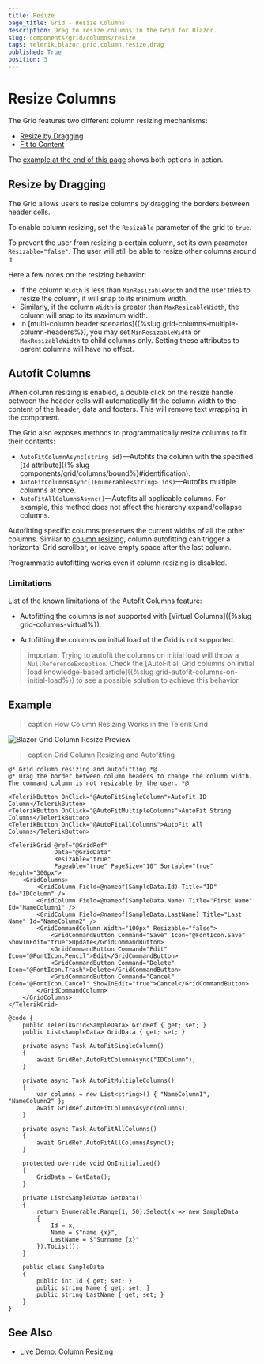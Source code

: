 ```yaml
---
title: Resize
page_title: Grid - Resize Columns
description: Drag to resize columns in the Grid for Blazor.
slug: components/grid/columns/resize
tags: telerik,blazor,grid,column,resize,drag
published: True
position: 3
---
```


# Resize Columns

The Grid features two different column resizing mechanisms:

* [Resize by Dragging](#resize-by-dragging)
* [Fit to Content](#autofit-columns)

The [example at the end of this page](#example) shows both options in action.

## Resize by Dragging

The Grid allows users to resize columns by dragging the borders between header cells.

To enable column resizing, set the `Resizable` parameter of the grid to `true`.

To prevent the user from resizing a certain column, set its own parameter `Resizable="false"`. The user will still be able to resize other columns around it.

Here a few notes on the resizing behavior:

* If the column `Width` is less than `MinResizableWidth` and the user tries to resize the column, it will snap to its minimum width.
* Similarly, if the column `Width` is greater than `MaxResizableWidth`, the column will snap to its maximum width.
* In [multi-column header scenarios]({%slug grid-columns-multiple-column-headers%}), you may set `MinResizableWidth` or `MaxResizableWidth` to child columns only. Setting these attributes to parent columns will have no effect.

## Autofit Columns

When column resizing is enabled, a double click on the resize handle between the header cells will automatically fit the column width to the content of the header, data and footers. This will remove text wrapping in the component.

The Grid also exposes methods to programmatically resize columns to fit their contents:

* `AutoFitColumnAsync(string id)`—Autofits the column with the specified [`Id` attribute]({% slug components/grid/columns/bound%}#identification).
* `AutoFitColumnsAsync(IEnumerable<string> ids)`—Autofits multiple columns at once.
* `AutoFitAllColumnsAsync()`—Autofits all applicable columns. For example, this method does not affect the hierarchy expand/collapse columns.

Autofitting specific columns preserves the current widths of all the other columns. Similar to [column resizing](#resize-by-dragging), column autofitting can trigger a horizontal Grid scrollbar, or leave empty space after the last column.

Programmatic autofitting works even if column resizing is disabled.


### Limitations

List of the known limitations of the Autofit Columns feature:

* Autofitting the columns is not supported with [Virtual Columns]({%slug grid-columns-virtual%}).

* Autofitting the columns on initial load of the Grid is not supported.

>important Trying to autofit the columns on initial load will throw a `NullReferenceException`. Check the [AutoFit all Grid columns on initial load knowledge-based article]({%slug grid-autofit-columns-on-initial-load%}) to see a possible solution to achieve this behavior. 


## Example

>caption How Column Resizing Works in the Telerik Grid

![Blazor Grid Column Resize Preview](images/column-resize-preview.gif)

>caption Grid Column Resizing and Autofitting

````CSHTML
@* Grid column resizing and autofitting *@
@* Drag the border between column headers to change the column width. The command column is not resizable by the user. *@

<TelerikButton OnClick="@AutoFitSingleColumn">AutoFit ID Column</TelerikButton>
<TelerikButton OnClick="@AutoFitMultipleColumns">AutoFit String Columns</TelerikButton>
<TelerikButton OnClick="@AutoFitAllColumns">AutoFit All Columns</TelerikButton>

<TelerikGrid @ref="@GridRef"
             Data="@GridData"
             Resizable="true"
             Pageable="true" PageSize="10" Sortable="true" Height="300px">
    <GridColumns>
        <GridColumn Field=@nameof(SampleData.Id) Title="ID" Id="IDColumn" />
        <GridColumn Field=@nameof(SampleData.Name) Title="First Name" Id="NameColumn1" />
        <GridColumn Field=@nameof(SampleData.LastName) Title="Last Name" Id="NameColumn2" />
        <GridCommandColumn Width="100px" Resizable="false">
            <GridCommandButton Command="Save" Icon="@FontIcon.Save" ShowInEdit="true">Update</GridCommandButton>
            <GridCommandButton Command="Edit" Icon="@FontIcon.Pencil">Edit</GridCommandButton>
            <GridCommandButton Command="Delete" Icon="@FontIcon.Trash">Delete</GridCommandButton>
            <GridCommandButton Command="Cancel" Icon="@FontIcon.Cancel" ShowInEdit="true">Cancel</GridCommandButton>
        </GridCommandColumn>
    </GridColumns>
</TelerikGrid>

@code {
    public TelerikGrid<SampleData> GridRef { get; set; }
    public List<SampleData> GridData { get; set; }

    private async Task AutoFitSingleColumn()
    {
        await GridRef.AutoFitColumnAsync("IDColumn");
    }

    private async Task AutoFitMultipleColumns()
    {
        var columns = new List<string>() { "NameColumn1", "NameColumn2" };
        await GridRef.AutoFitColumnsAsync(columns);
    }

    private async Task AutoFitAllColumns()
    {
        await GridRef.AutoFitAllColumnsAsync();
    }

    protected override void OnInitialized()
    {
        GridData = GetData();
    }

    private List<SampleData> GetData()
    {
        return Enumerable.Range(1, 50).Select(x => new SampleData
        {
            Id = x,
            Name = $"name {x}",
            LastName = $"Surname {x}"
        }).ToList();
    }

    public class SampleData
    {
        public int Id { get; set; }
        public string Name { get; set; }
        public string LastName { get; set; }
    }
}
````

## See Also

  * [Live Demo: Column Resizing](https://demos.telerik.com/blazor-ui/grid/column-resizing)
